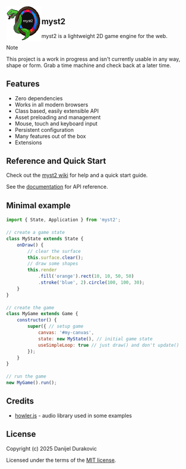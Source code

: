 <img align="left" src="dev/logo.png?raw=true" height="95">

## myst2

myst2 is a lightweight 2D game engine for the web.

> [!NOTE]
> This project is a work in progress and isn't currently usable in any way, shape or form. Grab a time machine and check back at a later time.

## Features

- Zero dependencies
- Works in all modern browsers
- Class based, easily extensible API
- Asset preloading and management
- Mouse, touch and keyboard input
- Persistent configuration
- Many features out of the box
- Extensions

## Reference and Quick Start

Check out the [myst2 wiki](https://github.com/metayeti/myst2/wiki) for help and a quick start guide.

See the [documentation](/doc) for API reference.

## Minimal example

```JavaScript
import { State, Application } from 'myst2';

// create a game state
class MyState extends State {
	onDraw() {
		// clear the surface
		this.surface.clear();
		// draw some shapes
		this.render
			.fill('orange').rect(10, 10, 50, 50)
			.stroke('blue', 2).circle(100, 100, 30);
	}
}

// create the game
class MyGame extends Game {
	constructor() {
		super({ // setup game
			canvas: '#my-canvas',
			state: new MyState(), // initial game state
			useSimpleLoop: true // just draw() and don't update()
		});
	}
}

// run the game
new MyGame().run();
```

## Credits

- [howler.js](https://howlerjs.com/) - audio library used in some examples

## License

Copyright (c) 2025 Danijel Durakovic

Licensed under the terms of the [MIT license](LICENSE).
